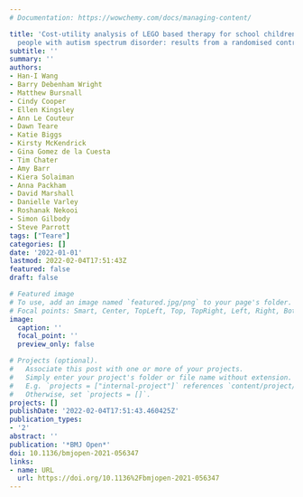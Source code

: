 ```yaml
---
# Documentation: https://wowchemy.com/docs/managing-content/

title: 'Cost-utility analysis of LEGO based therapy for school children and young
  people with autism spectrum disorder: results from a randomised controlled trial'
subtitle: ''
summary: ''
authors:
- Han-I Wang
- Barry Debenham Wright
- Matthew Bursnall
- Cindy Cooper
- Ellen Kingsley
- Ann Le Couteur
- Dawn Teare
- Katie Biggs
- Kirsty McKendrick
- Gina Gomez de la Cuesta
- Tim Chater
- Amy Barr
- Kiera Solaiman
- Anna Packham
- David Marshall
- Danielle Varley
- Roshanak Nekooi
- Simon Gilbody
- Steve Parrott
tags: ["Teare"]
categories: []
date: '2022-01-01'
lastmod: 2022-02-04T17:51:43Z
featured: false
draft: false

# Featured image
# To use, add an image named `featured.jpg/png` to your page's folder.
# Focal points: Smart, Center, TopLeft, Top, TopRight, Left, Right, BottomLeft, Bottom, BottomRight.
image:
  caption: ''
  focal_point: ''
  preview_only: false

# Projects (optional).
#   Associate this post with one or more of your projects.
#   Simply enter your project's folder or file name without extension.
#   E.g. `projects = ["internal-project"]` references `content/project/deep-learning/index.md`.
#   Otherwise, set `projects = []`.
projects: []
publishDate: '2022-02-04T17:51:43.460425Z'
publication_types:
- '2'
abstract: ''
publication: '*BMJ Open*'
doi: 10.1136/bmjopen-2021-056347
links:
- name: URL
  url: https://doi.org/10.1136%2Fbmjopen-2021-056347
---
```



